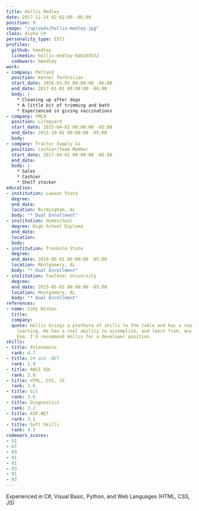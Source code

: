 ```yaml
---
title: Hollis Medley
date: 2017-11-14 02:02:00 -06:00
position: 9
image: "/uploads/hollis-medley.jpg"
class: Alpha C#
personality_type: ESTJ
profiles:
  github: hmedley
  linkedin: hollis-medley-8a6169152
  codewars: hmedley
work:
- company: Petland
  position: Kennel Technician
  start_date: 2016-03-01 00:00:00 -06:00
  end_date: 2017-01-01 00:00:00 -06:00
  body: |-
    * Cleaning up after dogs
    * A little bit of trimming and bath
    * Experienced in giving vaccinations
- company: YMCA
  position: Lifeguard
  start_date: 2015-04-01 00:00:00 -05:00
  end_date: 2015-10-01 00:00:00 -05:00
  body: 
- company: Tractor Supply Co
  position: Cashier/Team Member
  start_date: 2017-04-01 00:00:00 -05:00
  end_date: 
  body: |-
    * Sales
    * Cashier
    * Shelf stocker
education:
- institution: Lawson State
  degree: 
  end_date: 
  location: Birmingham, AL
  body: "* Dual Enrollment"
- institution: Homeschool
  degree: High School Diploma
  end_date: 
  location: 
  body: 
- institution: Trenholm State
  degree: 
  end_date: 2016-05-01 00:00:00 -05:00
  location: Montgomery, AL
  body: "* Dual Enrollment"
- institution: Faulkner University
  degree: 
  end_date: 2015-05-01 00:00:00 -05:00
  location: Montgomery, AL
  body: "* Dual Enrollment"
references:
- name: Cody Winton
  title: 
  company: 
  quote: Hollis brings a plethora of skills to the table and has a real knack for
    learning. He has a real ability to accomplish, and learn from, any problem given
    him. I'd recommend Hollis for a developer position.
skills:
- title: Attendance
  rank: 4.7
- title: C# and .NET
  rank: 2.9
- title: ANSI SQL
  rank: 3.0
- title: HTML, CSS, JS
  rank: 3.6
- title: Git
  rank: 3.6
- title: Diagnostics
  rank: 3.2
- title: ASP.NET
  rank: 3.1
- title: Soft Skills
  rank: 4.3
codewars_scores:
- 51
- 67
- 69
- 81
- 81
- 83
- 91
- 93
---
```


Experienced in C#, Visual Basic, Python, and Web Languages (HTML, CSS, JS)